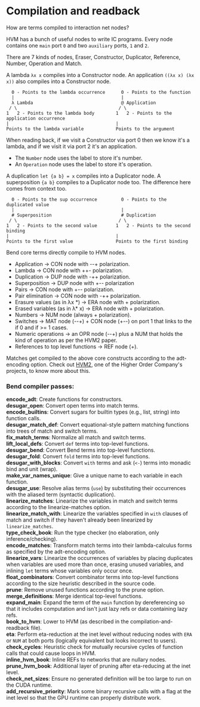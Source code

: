 # Compilation and readback

How are terms compiled to interaction net nodes?

HVM has a bunch of useful nodes to write IC programs.
Every node contains one `main` port `0` and two `auxiliary` ports, `1` and `2`.

There are 7 kinds of nodes, Eraser, Constructor, Duplicator, Reference, Number, Operation and Match.

A lambda `λx x` compiles into a Constructor node.
An application `((λx x) (λx x))` also compiles into a Constructor node.

```
  0 - Points to the lambda occurrence      0 - Points to the function
  |                                        |
  λ Lambda                                 @ Application
 / \                                      / \
1   2 - Points to the lambda body        1   2 - Points to the application occurrence
|                                        |
Points to the lambda variable            Points to the argument
```

When reading back, if we visit a Constructor via port 0 then we know it's a lambda, and if we visit it via port 2 it's an application.

- The `Number` node uses the label to store it's number.
- An `Operation` node uses the label to store it's operation.

A duplication `let {a b} = x` compiles into a Duplicator node.
A superposition `{a b}` compiles to a Duplicator node too. The difference here comes from context too.

```
  0 - Points to the sup occurrence         0 - Points to the duplicated value
  |                                        |
  # Superposition                          # Duplication
 / \                                      / \
1   2 - Points to the second value       1   2 - Points to the second binding
|                                        |
Points to the first value                Points to the first binding
```
Bend core terms directly compile to HVM nodes.
- Application -> CON node with --+ polarization.
- Lambda -> CON node with ++- polarization.
- Duplication -> DUP node with -++ polarization.
- Superposition -> DUP node with +-- polarization
- Pairs -> CON node with +-- polarization.
- Pair elimination -> CON node with -++ polarization.
- Erasure values (as in λx *) -> ERA node with + polarization.
- Erased variables (as in λ* x) -> ERA node with + polarization.
- Numbers -> NUM node (always + polarization).
- Switches -> MAT node (--+) + CON node (+--) on port 1 that links to the if 0 and if >= 1 cases.
- Numeric operations -> an OPR node (--+) plus a NUM that holds the kind of operation as per the HVM2 paper.
- References to top level functions -> REF node (+).

Matches get compiled to the above core constructs according to the adt-encoding option.
Check out [HVM2](https://github.com/HigherOrderCO/HVM), one of the Higher Order Company's projects, to know more about this.

### Bend compiler passes:

**encode_adt**: Create functions for constructors.  
**desugar_open**: Convert open terms into match terms.  
**encode_builtins**: Convert sugars for builtin types (e.g., list, string) into function calls.  
**desugar_match_def**: Convert equational-style pattern matching functions into trees of match and switch terms.  
**fix_match_terms**: Normalize all match and switch terms.  
**lift_local_defs**: Convert `def` terms into top-level functions.  
**desugar_bend**: Convert Bend terms into top-level functions.  
**desugar_fold**: Convert `fold` terms into top-level functions.  
**desugar_with_blocks**: Convert `with` terms and ask (`<-`) terms into monadic bind and unit (wrap).  
**make_var_names_unique**: Give a unique name to each variable in each function.  
**desugar_use**: Resolve alias terms (`use`) by substituting their occurrences with the aliased term (syntactic duplication).  
**linearize_matches**: Linearize the variables in match and switch terms according to the linearize-matches option.  
**linearize_match_with**: Linearize the variables specified in `with` clauses of match and switch if they haven't already been linearized by `linearize_matches`.  
**type_check_book**: Run the type checker (no elaboration, only inference/checking).  
**encode_matches**: Transform match terms into their lambda-calculus forms as specified by the adt-encoding option.  
**linearize_vars**: Linearize the occurrences of variables by placing duplicates when variables are used more than once, erasing unused variables, and inlining `let` terms whose variables only occur once.  
**float_combinators**: Convert combinator terms into top-level functions according to the size heuristic described in the source code.  
**prune**: Remove unused functions according to the prune option.  
**merge_definitions**: Merge identical top-level functions.  
**expand_main**: Expand the term of the `main` function by dereferencing so that it includes computation and isn't just lazy refs or data containing lazy refs.  
**book_to_hvm**: Lower to HVM (as described in the compilation-and-readback file).  
**eta**: Perform eta-reduction at the inet level without reducing nodes with `ERA` or `NUM` at both ports (logically equivalent but looks incorrect to users).  
**check_cycles**: Heuristic check for mutually recursive cycles of function calls that could cause loops in HVM.  
**inline_hvm_book**: Inline REFs to networks that are nullary nodes.  
**prune_hvm_book**: Additional layer of pruning after eta-reducing at the inet level.  
**check_net_sizes**: Ensure no generated definition will be too large to run on the CUDA runtime.  
**add_recursive_priority**: Mark some binary recursive calls with a flag at the inet level so that the GPU runtime can properly distribute work.


